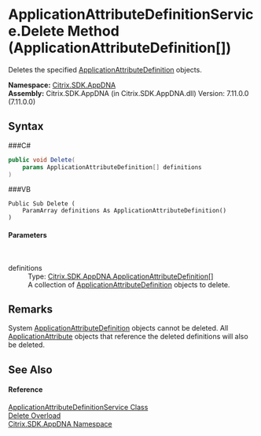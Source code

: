 # ApplicationAttributeDefinitionService.Delete Method (ApplicationAttributeDefinition[])
 

Deletes the specified <a href="T_Citrix_SDK_AppDNA_ApplicationAttributeDefinition">ApplicationAttributeDefinition</a> objects.

**Namespace:**&nbsp;<a href="N_Citrix_SDK_AppDNA">Citrix.SDK.AppDNA</a><br />**Assembly:**&nbsp;Citrix.SDK.AppDNA (in Citrix.SDK.AppDNA.dll) Version: 7.11.0.0 (7.11.0.0)

## Syntax

###C#
```csharp
public void Delete(
	params ApplicationAttributeDefinition[] definitions
)
```

###VB
```vbnet
Public Sub Delete ( 
	ParamArray definitions As ApplicationAttributeDefinition()
)
```


#### Parameters
&nbsp;<dl><dt>definitions</dt><dd>Type: <a href="T_Citrix_SDK_AppDNA_ApplicationAttributeDefinition">Citrix.SDK.AppDNA.ApplicationAttributeDefinition</a>[]<br />A collection of <a href="T_Citrix_SDK_AppDNA_ApplicationAttributeDefinition">ApplicationAttributeDefinition</a> objects to delete.</dd></dl>

## Remarks
System <a href="T_Citrix_SDK_AppDNA_ApplicationAttributeDefinition">ApplicationAttributeDefinition</a> objects cannot be deleted. All <a href="T_Citrix_SDK_AppDNA_ApplicationAttribute">ApplicationAttribute</a> objects that reference the deleted definitions will also be deleted.

## See Also


#### Reference
<a href="T_Citrix_SDK_AppDNA_ApplicationAttributeDefinitionService">ApplicationAttributeDefinitionService Class</a><br /><a href="Overload_Citrix_SDK_AppDNA_ApplicationAttributeDefinitionService_Delete">Delete Overload</a><br /><a href="N_Citrix_SDK_AppDNA">Citrix.SDK.AppDNA Namespace</a><br />